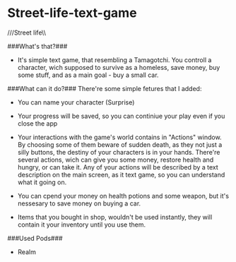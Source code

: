 # Street-life-text-game
///Street life\\\

###What's that?###
- It's simple text game, that resembling a Tamagotchi.
You controll a character, wich supposed to survive as a homeless, save money, buy some stuff, and as a main goal - buy a small car.

###What can it do?###
There're some simple fetures that I added:
- You can name your character (Surprise)
- Your progress will be saved, so you can continiue your play even if you close the app
- Your interactions with the game's world contains in "Actions" window.
By choosing some of them beware of sudden death, as they not just a silly buttons, the destiny of your characters is in your hands.
There're several actions, wich can give you some money, restore health and hungry, or can take it.
Any of your actions will be described by a text description on the main screen, as it text game, so you can understand what it going on.

- You can cpend your money on health potions and some weapon, but it's nessesary to save money on buying a car.
- Items that you bought in shop, wouldn't be used instantly, they will contain it your inventory until you use them.


###Used Pods###
- Realm
